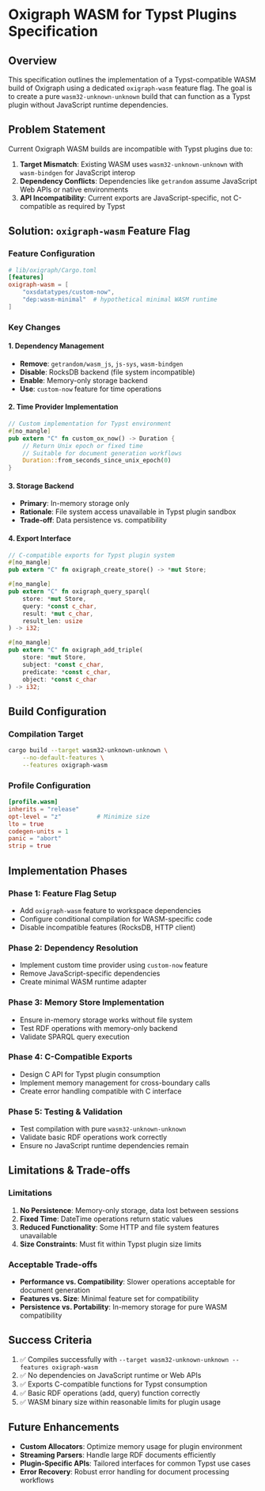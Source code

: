 # Oxigraph WASM for Typst Plugins Specification

## Overview

This specification outlines the implementation of a Typst-compatible WASM build of Oxigraph using a dedicated `oxigraph-wasm` feature flag. The goal is to create a pure `wasm32-unknown-unknown` build that can function as a Typst plugin without JavaScript runtime dependencies.

## Problem Statement

Current Oxigraph WASM builds are incompatible with Typst plugins due to:

1. **Target Mismatch**: Existing WASM uses `wasm32-unknown-unknown` with `wasm-bindgen` for JavaScript interop
2. **Dependency Conflicts**: Dependencies like `getrandom` assume JavaScript Web APIs or native environments
3. **API Incompatibility**: Current exports are JavaScript-specific, not C-compatible as required by Typst

## Solution: `oxigraph-wasm` Feature Flag

### Feature Configuration

```toml
# lib/oxigraph/Cargo.toml
[features]
oxigraph-wasm = [
    "oxsdatatypes/custom-now",
    "dep:wasm-minimal"  # hypothetical minimal WASM runtime
]
```

### Key Changes

#### 1. Dependency Management
- **Remove**: `getrandom/wasm_js`, `js-sys`, `wasm-bindgen`
- **Disable**: RocksDB backend (file system incompatible)
- **Enable**: Memory-only storage backend
- **Use**: `custom-now` feature for time operations

#### 2. Time Provider Implementation
```rust
// Custom implementation for Typst environment
#[no_mangle]
pub extern "C" fn custom_ox_now() -> Duration {
    // Return Unix epoch or fixed time
    // Suitable for document generation workflows
    Duration::from_seconds_since_unix_epoch(0)
}
```

#### 3. Storage Backend
- **Primary**: In-memory storage only
- **Rationale**: File system access unavailable in Typst plugin sandbox
- **Trade-off**: Data persistence vs. compatibility

#### 4. Export Interface
```rust
// C-compatible exports for Typst plugin system
#[no_mangle]
pub extern "C" fn oxigraph_create_store() -> *mut Store;

#[no_mangle]
pub extern "C" fn oxigraph_query_sparql(
    store: *mut Store,
    query: *const c_char,
    result: *mut c_char,
    result_len: usize
) -> i32;

#[no_mangle]
pub extern "C" fn oxigraph_add_triple(
    store: *mut Store,
    subject: *const c_char,
    predicate: *const c_char,
    object: *const c_char
) -> i32;
```

## Build Configuration

### Compilation Target
```bash
cargo build --target wasm32-unknown-unknown \
    --no-default-features \
    --features oxigraph-wasm
```

### Profile Configuration
```toml
[profile.wasm]
inherits = "release"
opt-level = "z"          # Minimize size
lto = true
codegen-units = 1
panic = "abort"
strip = true
```

## Implementation Phases

### Phase 1: Feature Flag Setup
- Add `oxigraph-wasm` feature to workspace dependencies
- Configure conditional compilation for WASM-specific code
- Disable incompatible features (RocksDB, HTTP client)

### Phase 2: Dependency Resolution
- Implement custom time provider using `custom-now` feature
- Remove JavaScript-specific dependencies
- Create minimal WASM runtime adapter

### Phase 3: Memory Store Implementation
- Ensure in-memory storage works without file system
- Test RDF operations with memory-only backend
- Validate SPARQL query execution

### Phase 4: C-Compatible Exports
- Design C API for Typst plugin consumption
- Implement memory management for cross-boundary calls
- Create error handling compatible with C interface

### Phase 5: Testing & Validation
- Test compilation with pure `wasm32-unknown-unknown`
- Validate basic RDF operations work correctly
- Ensure no JavaScript runtime dependencies remain

## Limitations & Trade-offs

### Limitations
1. **No Persistence**: Memory-only storage, data lost between sessions
2. **Fixed Time**: DateTime operations return static values
3. **Reduced Functionality**: Some HTTP and file system features unavailable
4. **Size Constraints**: Must fit within Typst plugin size limits

### Acceptable Trade-offs
- **Performance vs. Compatibility**: Slower operations acceptable for document generation
- **Features vs. Size**: Minimal feature set for compatibility
- **Persistence vs. Portability**: In-memory storage for pure WASM compatibility

## Success Criteria

1. ✅ Compiles successfully with `--target wasm32-unknown-unknown --features oxigraph-wasm`
2. ✅ No dependencies on JavaScript runtime or Web APIs
3. ✅ Exports C-compatible functions for Typst consumption
4. ✅ Basic RDF operations (add, query) function correctly
5. ✅ WASM binary size within reasonable limits for plugin usage

## Future Enhancements

- **Custom Allocators**: Optimize memory usage for plugin environment
- **Streaming Parsers**: Handle large RDF documents efficiently
- **Plugin-Specific APIs**: Tailored interfaces for common Typst use cases
- **Error Recovery**: Robust error handling for document processing workflows

